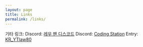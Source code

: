 ```yaml
---
layout: page
title: Links
permalink: /links/
---
```

기타 링크: 
Discord: [레우 팬 디스코드](https://discord.gg/qm5mZDMxRk)
Discord: [Coding Station](https://discord.gg/swjvHye2UY)
Entry: [KR_YTlaw80](https://playentry.org/profile/5fe53ec61dcf1906a0ac728a/project?sort=created&term=all&isOpen=all)
